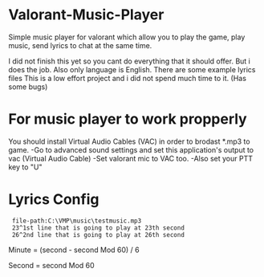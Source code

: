 # Valorant-Music-Player
Simple music player for valorant which allow you to play the game, play music, send lyrics to chat at the same time.

I did not finish this yet so you cant do everything that it should offer. But i does the job. Also only language is English.
There are some example lyrics files 
This is a low effort project and i did not spend much time to it. (Has some bugs)


# For music player to work propperly

You should install Virtual Audio Cables (VAC) in order to brodast *.mp3 to game.
 -Go to advanced sound settings and set this application's output to vac (Virtual Audio Cable) 
  -Set valorant mic to VAC too. 
    -Also set your PTT key to "U"
  
  # Lyrics Config
  
     file-path:C:\VMP\music\testmusic.mp3
     23^1st line that is going to play at 23th second
     26^2nd line that is going to play at 26th second
     
    
 Minute = (second - second Mod 60) / 6
 
 Second =  second Mod 60
